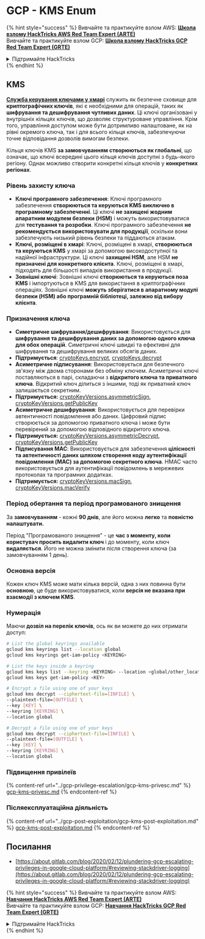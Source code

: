 # GCP - KMS Enum

{% hint style="success" %}
Вивчайте та практикуйте взлом AWS: <img src="/.gitbook/assets/image.png" alt="" data-size="line">[**Школа взлому HackTricks AWS Red Team Expert (ARTE)**](https://training.hacktricks.xyz/courses/arte)<img src="/.gitbook/assets/image.png" alt="" data-size="line">\
Вивчайте та практикуйте взлом GCP: <img src="/.gitbook/assets/image (2).png" alt="" data-size="line">[**Школа взлому HackTricks GCP Red Team Expert (GRTE)**<img src="/.gitbook/assets/image (2).png" alt="" data-size="line">](https://training.hacktricks.xyz/courses/grte)

<details>

<summary>Підтримайте HackTricks</summary>

* Перевірте [**плани підписки**](https://github.com/sponsors/carlospolop)!
* **Приєднуйтесь до** 💬 [**групи Discord**](https://discord.gg/hRep4RUj7f) або [**групи Telegram**](https://t.me/peass) або **слідкуйте** за нами на **Twitter** 🐦 [**@hacktricks\_live**](https://twitter.com/hacktricks\_live)**.**
* **Поширюйте хакерські трюки, надсилаючи PR до** [**HackTricks**](https://github.com/carlospolop/hacktricks) та [**HackTricks Cloud**](https://github.com/carlospolop/hacktricks-cloud) репозиторіїв на GitHub.

</details>
{% endhint %}

## KMS

[**Служба керування ключами у хмарі**](https://cloud.google.com/kms/docs/) служить як безпечне сховище для **криптографічних ключів**, які є необхідними для операцій, таких як **шифрування та дешифрування чутливих даних**. Ці ключі організовані у внутрішніх кільцях ключів, що дозволяє структуроване управління. Крім того, управління доступом може бути дотримливо налаштоване, як на рівні окремого ключа, так і для всього кільця ключів, забезпечуючи точне відповідання дозволів вимогам безпеки.

Кільця ключів KMS **за замовчуванням створюються як глобальні**, що означає, що ключі всередині цього кільця ключів доступні з будь-якого регіону. Однак можливо створити конкретні кільця ключів у **конкретних регіонах**.

### Рівень захисту ключа

* **Ключі програмного забезпечення**: Ключі програмного забезпечення **створюються та керуються KMS виключно в програмному забезпеченні**. Ці ключі **не захищені жодним апаратним модулем безпеки (HSM)** і можуть використовуватися для **тестування та розробки**. Ключі програмного забезпечення **не рекомендується використовувати для продукції**, оскільки вони забезпечують низький рівень безпеки та піддаються атакам.
* **Ключі, розміщені в хмарі**: Ключі, розміщені в хмарі, **створюються та керуються KMS** у хмарі за допомогою високодоступної та надійної інфраструктури. Ці ключі **захищені HSM**, але HSM **не призначені для конкретного клієнта**. Ключі, розміщені в хмарі, підходять для більшості випадків використання в продукції.
* **Зовнішні ключі**: Зовнішні ключі **створюються та керуються поза KMS** і імпортуються в KMS для використання в криптографічних операціях. Зовнішні ключі **можуть зберігатися в апаратному модулі безпеки (HSM) або програмній бібліотеці, залежно від вибору клієнта**.

### Призначення ключа

* **Симетричне шифрування/дешифрування**: Використовується для **шифрування та дешифрування даних за допомогою одного ключа для обох операцій**. Симетричні ключі швидкі та ефективні для шифрування та дешифрування великих обсягів даних.
* **Підтримується**: [cryptoKeys.encrypt](https://cloud.google.com/kms/docs/reference/rest/v1/projects.locations.keyRings.cryptoKeys/encrypt), [cryptoKeys.decrypt](https://cloud.google.com/kms/docs/reference/rest/v1/projects.locations.keyRings.cryptoKeys/decrypt)
* **Асиметричне підписування**: Використовується для безпечного зв'язку між двома сторонами без обміну ключем. Асиметричні ключі поставляються в парі, складаючи з **відкритого ключа та приватного ключа**. Відкритий ключ ділиться з іншими, тоді як приватний ключ залишається секретним.
* **Підтримується:** [cryptoKeyVersions.asymmetricSign](https://cloud.google.com/kms/docs/reference/rest/v1/projects.locations.keyRings.cryptoKeys.cryptoKeyVersions/asymmetricSign), [cryptoKeyVersions.getPublicKey](https://cloud.google.com/kms/docs/reference/rest/v1/projects.locations.keyRings.cryptoKeys.cryptoKeyVersions/getPublicKey)
* **Асиметричне дешифрування**: Використовується для перевірки автентичності повідомлення або даних. Цифровий підпис створюється за допомогою приватного ключа і може бути перевірений за допомогою відповідного відкритого ключа.
* **Підтримується:** [cryptoKeyVersions.asymmetricDecrypt](https://cloud.google.com/kms/docs/reference/rest/v1/projects.locations.keyRings.cryptoKeys.cryptoKeyVersions/asymmetricDecrypt), [cryptoKeyVersions.getPublicKey](https://cloud.google.com/kms/docs/reference/rest/v1/projects.locations.keyRings.cryptoKeys.cryptoKeyVersions/getPublicKey)
* **Підписування MAC**: Використовується для забезпечення **цілісності та автентичності даних шляхом створення коду аутентифікації повідомлення (MAC) за допомогою секретного ключа**. HMAC часто використовується для аутентифікації повідомлень в мережевих протоколах та програмних додатках.
* **Підтримується:** [cryptoKeyVersions.macSign](https://cloud.google.com/kms/docs/reference/rest/v1/projects.locations.keyRings.cryptoKeys.cryptoKeyVersions/macSign), [cryptoKeyVersions.macVerify](https://cloud.google.com/kms/docs/reference/rest/v1/projects.locations.keyRings.cryptoKeys.cryptoKeyVersions/macVerify)

### Період обертання та період програмованого знищення

За **замовчуванням** - кожні **90 днів**, але його можна **легко** та **повністю налаштувати.**

Період "Програмованого знищення" - це **час з моменту, коли користувач просить видалити ключ** і до моменту, коли ключ **видаляється**. Його не можна змінити після створення ключа (за замовчуванням 1 день).

### Основна версія

Кожен ключ KMS може мати кілька версій, одна з них повинна бути **основною**, це буде використовуватися, коли **версія не вказана при взаємодії з ключем KMS**.

### Нумерація

Маючи **дозвіл на перелік ключів**, ось як ви можете до них отримати доступ:
```bash
# List the global keyrings available
gcloud kms keyrings list --location global
gcloud kms keyrings get-iam-policy <KEYRING>

# List the keys inside a keyring
gcloud kms keys list --keyring <KEYRING> --location <global/other_locations>
gcloud kms keys get-iam-policy <KEY>

# Encrypt a file using one of your keys
gcloud kms decrypt --ciphertext-file=[INFILE] \
--plaintext-file=[OUTFILE] \
--key [KEY] \
--keyring [KEYRING] \
--location global

# Decrypt a file using one of your keys
gcloud kms decrypt --ciphertext-file=[INFILE] \
--plaintext-file=[OUTFILE] \
--key [KEY] \
--keyring [KEYRING] \
--location global
```
### Підвищення привілеїв

{% content-ref url="../gcp-privilege-escalation/gcp-kms-privesc.md" %}
[gcp-kms-privesc.md](../gcp-privilege-escalation/gcp-kms-privesc.md)
{% endcontent-ref %}

### Післяексплуатаційна діяльність

{% content-ref url="../gcp-post-exploitation/gcp-kms-post-exploitation.md" %}
[gcp-kms-post-exploitation.md](../gcp-post-exploitation/gcp-kms-post-exploitation.md)
{% endcontent-ref %}

## Посилання

* [https://about.gitlab.com/blog/2020/02/12/plundering-gcp-escalating-privileges-in-google-cloud-platform/#reviewing-stackdriver-logging](https://about.gitlab.com/blog/2020/02/12/plundering-gcp-escalating-privileges-in-google-cloud-platform/#reviewing-stackdriver-logging)

{% hint style="success" %}
Вивчайте та практикуйте взлом AWS:<img src="/.gitbook/assets/image.png" alt="" data-size="line">[**Навчання HackTricks AWS Red Team Expert (ARTE)**](https://training.hacktricks.xyz/courses/arte)<img src="/.gitbook/assets/image.png" alt="" data-size="line">\
Вивчайте та практикуйте взлом GCP: <img src="/.gitbook/assets/image (2).png" alt="" data-size="line">[**Навчання HackTricks GCP Red Team Expert (GRTE)**<img src="/.gitbook/assets/image (2).png" alt="" data-size="line">](https://training.hacktricks.xyz/courses/grte)

<details>

<summary>Підтримайте HackTricks</summary>

* Перевірте [**плани підписки**](https://github.com/sponsors/carlospolop)!
* **Приєднуйтесь до** 💬 [**групи Discord**](https://discord.gg/hRep4RUj7f) або [**групи Telegram**](https://t.me/peass) або **слідкуйте** за нами на **Twitter** 🐦 [**@hacktricks\_live**](https://twitter.com/hacktricks\_live)**.**
* **Поширюйте хакерські трюки, надсилаючи PR до** [**HackTricks**](https://github.com/carlospolop/hacktricks) та [**HackTricks Cloud**](https://github.com/carlospolop/hacktricks-cloud) репозиторіїв на GitHub.

</details>
{% endhint %}
